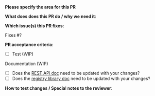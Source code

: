 **Please specify the area for this PR**

**What does does this PR do / why we need it**:

**Which issue(s) this PR fixes**:

Fixes #?

**PR acceptance criteria**:

- [ ] Test (WIP) 

Documentation (WIP)
- [ ] Does the [REST API doc](../index/server/registry-REST-API.adoc) need to be updated with your changes?
- [ ] Does the [registry library doc](../registry-library/README.md) need to be updated with your changes?

**How to test changes / Special notes to the reviewer**:
